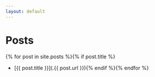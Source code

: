 ```yaml
---
layout: default
---
```


# Posts
{% for post in site.posts %}{% if post.title %}
* [{{ post.title }}](.{{ post.url }}){% endif %}{% endfor %}

